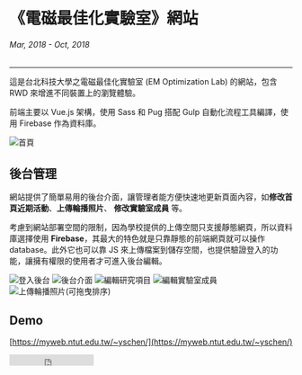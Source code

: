 # 《電磁最佳化實驗室》網站
###### Mar, 2018 - Oct, 2018
---

這是台北科技大學之電磁最佳化實驗室 (EM Optimization Lab) 的網站，包含 RWD 來增進不同裝置上的瀏覽體驗。

前端主要以 Vue.js 架構，使用 Sass 和 Pug 搭配 Gulp 自動化流程工具編譯，使用 Firebase 作為資料庫。

![首頁](~@/assets/img/article/emo/cover.png)

## 後台管理

網站提供了簡單易用的後台介面，讓管理者能方便快速地更新頁面內容，如**修改首頁近期活動**、**上傳輪播照片**、 **修改實驗室成員** 等。

考慮到網站部署空間的限制，因為學校提供的上傳空間只支援靜態網頁，所以資料庫選擇使用 **Firebase**，其最大的特色就是只靠靜態的前端網頁就可以操作 database。此外它也可以靠 JS 來上傳檔案到儲存空間，也提供驗證登入的功能，讓擁有權限的使用者才可進入後台編輯。

![登入後台](~@/assets/img/article/emo/login.png)
![後台介面](~@/assets/img/article/emo/manage-thesis.png)
![編輯研究項目](~@/assets/img/article/emo/manage-research.png)
![編輯實驗室成員](~@/assets/img/article/emo/manage-member.png)
![上傳輪播照片(可拖曳排序)](~@/assets/img/article/emo/manage-carousel.png)

## Demo

[https://myweb.ntut.edu.tw/~yschen/](https://myweb.ntut.edu.tw/~yschen/)

<iframe src="https://ghbtns.com/github-btn.html?user=ngseke&repo=emo&type=star&count=false" frameborder="0" scrolling="0" width="150" height="20" title="Star twbs/bootstrap on GitHub"></iframe>
